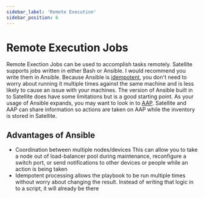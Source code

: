 ```yaml
---
sidebar_label: 'Remote Execution'
sidebar_position: 6
---
```


# Remote Execution Jobs
Remote Exection Jobs can be used to accomplish tasks remotely. Satellite supports jobs written in either Bash or Ansible. I would recommend you write them in Ansible. Because Ansible is [idempotent](https://en.wikipedia.org/wiki/Idempotence), you don't need to worry about running it multiple times against the same machine and is less likely to cause an issue with your machines. The version of Ansible built in to Satellite does have some limitations but is a good starting point. As your usage of Ansible expands, you may want to look in to [AAP](https://www.redhat.com/en/technologies/management/ansible). Satellite and AAP can share information so actions are taken on AAP while the inventory is stored in Satellite.

## Advantages of Ansible
- Coordination between multiple nodes/devices
  This can allow you to take a node out of load-balancer pool during maintenance, reconfigure a switch port, or send notifications to other devices or people while an action is being taken
- Idempotent processing allows the playbook to be run multiple times without worry about changing the result. Instead of writing that logic in to a script, it will already be there